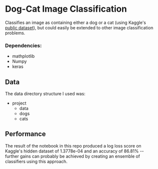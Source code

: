 # Dog-Cat Image Classification

Classifies an image as containing either a dog or a cat (using Kaggle's <a href="[https://www.kaggle.com/c/dogs-vs-cats-redux-kernels-edition/data](https://www.kaggle.com/datasets/shaunthesheep/microsoft-catsvsdogs-dataset)">public dataset</a>), but could easily be extended to other image classification problems.

### Dependencies:
- mathplotlib
- Numpy
- keras

## Data

The data directory structure I used was:

* project
  * data
   * dogs
   * cats 

## Performance
The result of the notebook in this repo produced a log loss score on Kaggle's hidden dataset of 1.3778e-04 and an accuracy of 86.81% -- further gains can probably be achieved by creating an ensemble of classifiers using this approach. 
